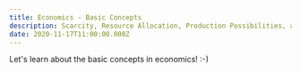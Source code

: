 ```yaml
---
title: Economics - Basic Concepts
description: Scarcity, Resource Allocation, Production Possibilities, and more!
date: 2020-11-17T11:00:00.000Z
---
```


Let's learn about the basic concepts in economics! :-) 
